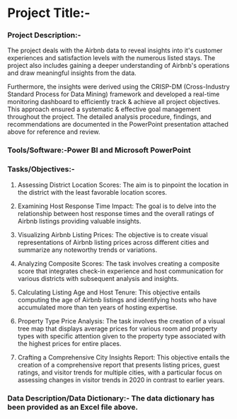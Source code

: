 # Project Title:- 

### Project Description:- 

The project deals with the Airbnb data to reveal insights into it's customer experiences and satisfaction levels with the numerous listed stays. The project also includes gaining a deeper understanding of Airbnb's operations and draw meaningful insights from the data. 

Furthermore, the insights were derived using the CRISP-DM (Cross-Industry Standard Process for Data Mining) framework and developed a real-time monitoring dashboard to efficiently track & achieve all project objectives. This approach ensured a systematic & effective goal management throughout the project. The detailed analysis procedure, findings, and recommendations are documented in the PowerPoint presentation attached above for reference and review.

### Tools/Software:-Power BI and Microsoft PowerPoint

### Tasks/Objectives:-

1) Assessing District Location Scores: The aim is to pinpoint the location in the district with the least favorable location scores.

2) Examining Host Response Time Impact: The goal is to delve into the relationship between host response times and the overall ratings of Airbnb listings providing valuable insights.

3) Visualizing Airbnb Listing Prices: The objective is to create visual representations of Airbnb listing prices across different cities and summarize any noteworthy trends or variations.

4) Analyzing Composite Scores: The task involves creating a composite score that integrates check-in experience and host communication for various districts with subsequent analysis and insights.

5) Calculating Listing Age and Host Tenure: This objective entails computing the age of Airbnb listings and identifying hosts who have accumulated more than ten years of hosting expertise.

6) Property Type Price Analysis: The task involves the creation of a visual tree map that displays average prices for various room and property types with specific attention given to the property type associated with the highest prices for entire places.

7) Crafting a Comprehensive City Insights Report: This objective entails the creation of a comprehensive report that presents listing prices, guest ratings, and visitor trends for multiple cities, with a particular focus on assessing changes in visitor trends in 2020 in contrast to earlier years.

### Data Description/Data Dictionary:- The data dictionary has been provided as an Excel file above.

